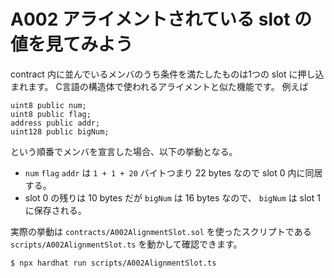 # A002 アライメントされている slot の値を見てみよう

contract 内に並んでいるメンバのうち条件を満たしたものは1つの slot に押し込まれます。
C言語の構造体で使われるアライメントと似た機能です。
例えば

```
uint8 public num;
uint8 public flag;
address public addr;
uint128 public bigNum;
```

という順番でメンバを宣言した場合、以下の挙動となる。

- `num` `flag` `addr` は `1 + 1 + 20` バイトつまり 22 bytes なので slot 0 内に同居する。
- slot 0 の残りは 10 bytes だが `bigNum` は 16 bytes なので、 `bigNum` は slot 1 に保存される。

実際の挙動は `contracts/A002AlignmentSlot.sol` を使ったスクリプトである `scripts/A002AlignmentSlot.ts` を動かして確認できます。

```
$ npx hardhat run scripts/A002AlignmentSlot.ts
```
